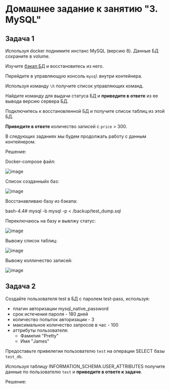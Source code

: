 # Домашнее задание к занятию "3. MySQL"

## Задача 1

Используя docker поднимите инстанс MySQL (версию 8). Данные БД сохраните в volume.

Изучите [бэкап БД](https://github.com/netology-code/virt-homeworks/tree/virt-11/06-db-03-mysql/test_data) и 
восстановитесь из него.

Перейдите в управляющую консоль `mysql` внутри контейнера.

Используя команду `\h` получите список управляющих команд.

Найдите команду для выдачи статуса БД и **приведите в ответе** из ее вывода версию сервера БД.

Подключитесь к восстановленной БД и получите список таблиц из этой БД.

**Приведите в ответе** количество записей с `price` > 300.

В следующих заданиях мы будем продолжать работу с данным контейнером.


Решение:

Docker-compose файл:

![image](https://user-images.githubusercontent.com/92155007/220086653-ca88fefb-5ad6-47b1-8b19-3aced88352ee.png)

Список созданныйх баз:

![image](https://user-images.githubusercontent.com/92155007/220087054-8bd828f4-7201-4b20-92cf-2580e64aef52.png)

Восстанавливаю базу из бэкапа:

bash-4.4# mysql -b mysql -p < /backup/test_dump.sql 

Переключаюсь на базу и вывлжу статус:

![image](https://user-images.githubusercontent.com/92155007/220087708-b1978127-1101-4456-8e3f-4573c5feb1e4.png)

Вывожу список таблиц:

![image](https://user-images.githubusercontent.com/92155007/220087804-4f04f064-4c0e-41b4-a883-f26423984926.png)

Вывожу колличество записей:

![image](https://user-images.githubusercontent.com/92155007/220087966-842ea730-abb6-4fed-9537-6129e2689d4e.png)

## Задача 2

Создайте пользователя test в БД c паролем test-pass, используя:
- плагин авторизации mysql_native_password
- срок истечения пароля - 180 дней 
- количество попыток авторизации - 3 
- максимальное количество запросов в час - 100
- аттрибуты пользователя:
    - Фамилия "Pretty"
    - Имя "James"

Предоставьте привелегии пользователю `test` на операции SELECT базы `test_db`.
    
Используя таблицу INFORMATION_SCHEMA.USER_ATTRIBUTES получите данные по пользователю `test` и 
**приведите в ответе к задаче**.

Решение:




